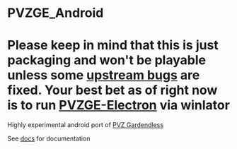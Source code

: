 # PVZGE_Android

# Please keep in mind that this is just packaging and won't be playable unless some [upstream bugs](https://github.com/Gzh0821/pvzg_site/issues/85) are fixed. Your best bet as of right now is to run [PVZGE-Electron](https://github.com/Twig6943/PVZGE-Electron) via winlator

Highly experimental android port of [PVZ Gardendless](https://pvzge.com/)

See [docs](/docs) for documentation

